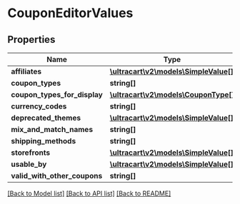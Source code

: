 # CouponEditorValues

## Properties
Name | Type | Description | Notes
------------ | ------------- | ------------- | -------------
**affiliates** | [**\ultracart\v2\models\SimpleValue[]**](SimpleValue.md) | affiliates | [optional] 
**coupon_types** | **string[]** | coupon_types | [optional] 
**coupon_types_for_display** | [**\ultracart\v2\models\CouponType[]**](CouponType.md) | coupon_types_for_display | [optional] 
**currency_codes** | **string[]** | currency_codes | [optional] 
**deprecated_themes** | [**\ultracart\v2\models\SimpleValue[]**](SimpleValue.md) | deprecated_themes | [optional] 
**mix_and_match_names** | **string[]** | mix_and_match_names | [optional] 
**shipping_methods** | **string[]** | shipping_methods | [optional] 
**storefronts** | [**\ultracart\v2\models\SimpleValue[]**](SimpleValue.md) | storefronts | [optional] 
**usable_by** | [**\ultracart\v2\models\SimpleValue[]**](SimpleValue.md) | usable_by | [optional] 
**valid_with_other_coupons** | **string[]** | valid_with_other_coupons | [optional] 

[[Back to Model list]](../README.md#documentation-for-models) [[Back to API list]](../README.md#documentation-for-api-endpoints) [[Back to README]](../README.md)


